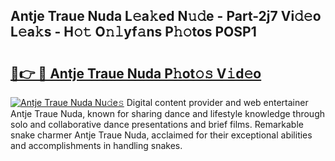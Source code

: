 ## Antje Traue Nuda L𝚎a𝚔ed N𝚞𝚍e - Part-2j7 Vi𝚍𝚎o L𝚎a𝚔s - H𝚘𝚝 O𝚗𝚕yf𝚊ns P𝚑𝚘tos POSP1

# <h2><a href="http://kfanr3.oniu.top/?m=Antje+Traue+Nuda">🔗👉 🔴 Antje Traue Nuda P𝚑ot𝚘𝚜 V𝚒d𝚎o</a></h2>

[![Antje Traue Nuda Nu𝚍e𝚜](https://i.imgur.com/0qMVB7G.gif)](http://kfanr3.oniu.top/?m=Antje+Traue+Nuda)
Digital content provider and web entertainer Antje Traue Nuda, known for sharing dance and lifestyle knowledge through solo and collaborative dance presentations and brief films. Remarkable snake charmer Antje Traue Nuda, acclaimed for their exceptional abilities and accomplishments in handling snakes.  
